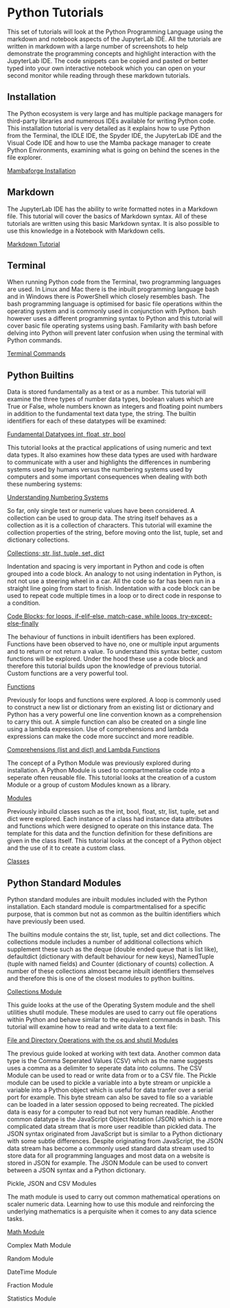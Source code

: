 # Python Tutorials

This set of tutorials will look at the Python Programming Language using the markdown and notebook aspects of the JupyterLab IDE. All the tutorials are written in markdown with a large number of screenshots to help demonstrate the programming concepts and highlight interaction with the JupyterLab IDE. The code snippets can be copied and pasted or better typed into your own interactive notebook which you can open on your second monitor while reading through these markdown tutorials.

## Installation

The Python ecosystem is very large and has multiple package managers for third-party libraries and numerous IDEs available for writing Python code. This installation tutorial is very detailed as it explains how to use Python from the Terminal, the IDLE IDE, the Spyder IDE, the JupyterLab IDE and the Visual Code IDE and how to use the Mamba package manager to create Python Environments, examining what is going on behind the scenes in the file explorer.

[Mambaforge Installation](./001_install/)

## Markdown

The JupyterLab IDE has the ability to write formatted notes in a Markdown file. This tutorial will cover the basics of Markdown syntax. All of these tutorials are written using this basic Markdown syntax. It is also possible to use this knowledge in a Notebook with Markdown cells.  

[Markdown Tutorial](./002_markdown/)

## Terminal

When running Python code from the Terminal, two programming languages are used. In Linux and Mac there is the inbuilt programming language bash and in Windows there is PowerShell which closely resembles bash. The bash programming language is optimised for basic file operations within the operating system and is commonly used in conjunction with Python. bash however uses a different programming syntax to Python and this tutorial will cover basic file operating systems using bash. Familarity with bash before delving into Python will prevent later confusion when using the terminal with Python commands.

[Terminal Commands](./003_terminal/)

## Python Builtins

Data is stored fundamentally as a text or as a number. This tutorial will examine the three types of number data types, boolean values which are True or False, whole numbers known as integers and floating point numbers in addition to the fundamental text data type, the string. The builtin identifiers for each of these datatypes will be examined:

[Fundamental Datatypes int, float, str, bool](./004_python_fundamental_datatypes/)

This tutorial looks at the practical applications of using numeric and text data types. It also examines how these data types are used with hardware to communicate with a user and highlights the differences in numbering systems used by humans versus the numbering systems used by computers and some important consequences when dealing with both these numbering systems:

[Understanding Numbering Systems](./005_numbering_systems/)

So far, only single text or numeric values have been considered. A collection can be used to group data. The string itself behaves as a collection as it is a collection of characters. This tutorial will examine the collection properties of the string, before moving onto the list, tuple, set and dictionary collections.

[Collections; str, list, tuple, set, dict](./006_collections/)

Indentation and spacing is very important in Python and code is often grouped into a code block. An analogy to not using indentation in Python, is not not use a steering wheel in a car. All the code so far has been run in a straight line going from start to finish. Indentation with a code block can be used to repeat code multiple times in a loop or to direct code in response to a condition. 

[Code Blocks; for loops, if-elif-else, match-case, while loops, try-except-else-finally](./007_code_blocks/)

The behaviour of functions in inbuilt identifiers has been explored. Functions have been observed to have no, one or multiple input arguments and to return or not return a value. To understand this syntax better, custom functions will be explored. Under the hood these use a code block and therefore this tutorial builds upon the knowledge of previous tutorial. Custom functions are a very powerful tool.

[Functions](./008_functions/)

Previously for loops and functions were explored. A loop is commonly used to construct a new list or dictionary from an existing list or dictionary and Python has a very powerful one line convention known as a comprehension to carry this out. A simple function can also be created on a single line using a lambda expression. Use of comprehensions and lambda expressions can make the code more succinct and more readible.

[Comprehensions (list and dict) and Lambda Functions](./009_comprehensions_and_lambda_expressions/)

The concept of a Python Module was previously explored during installation. A Python Module is used to compartmentalise code into a seperate often reusable file. This tutorial looks at the creation of a custom Module or a group of custom Modules known as a library. 

[Modules](./010_modules/)

Previously inbuild classes such as the int, bool, float, str, list, tuple, set and dict were explored. Each instance of a class had instance data attributes and functions which were designed to operate on this instance data. The template for this data and the function definition for these definitions are given in the class itself. This tutorial looks at the concept of a Python object and the use of it to create a custom class.

[Classes](./011_classes/)

## Python Standard Modules

Python standard modules are inbuilt modules included with the Python installation. Each standard module is compartmentalised for a specific purpose, that is common but not as common as the builtin identifiers which have previously been used.

The builtins module contains the str, list, tuple, set and dict collections. The collections module includes a number of additional collections which supplement these such as the deque (double ended queue that is list like), defaultdict (dictionary with default behaviour for new keys), NamedTuple (tuple with named fields) and Counter (dictionary of counts) collection. A number of these collections almost became inbuilt identifiers themselves and therefore this is one of the closest modules to python builtins.

[Collections Module](./012_collections/) 

This guide looks at the use of the Operating System module and the shell utilities shutil module. These modules are used to carry out file operations within Python and behave similar to the equivalent commands in bash. This tutorial will examine how to read and write data to a text file:

[File and Directory Operations with the os and shutil Modules](./013_os_module/)

The previous guide looked at working with text data. Another common data type is the Comma Seperated Values (CSV) which as the name suggests uses a comma as a delimiter to seperate data into columns. The CSV Module can be used to read or write data from or to a CSV file. The Pickle module can be used to pickle a variable into a byte stream or unpickle a variable into a Python object which is useful for data tranfer over a serial port for example. This byte stream can also be saved to file so a variable can be loaded in a later session opposed to being recreated. The pickled data is easy for a computer to read but not very human readible. Another common datatype is the JavaScript Object Notation (JSON) which is a more complicated data stream that is more user readible than pickled data. The JSON syntax originated from JavaScript but is similar to a Python dictionary with some subtle differences. Despite originating from JavaScript, the JSON data stream has become a commonly used standard data stream used to store data for all programming languages and most data on a website is stored in JSON for example. The JSON Module can be used to convert between a JSON syntax and a Python dictionary. 

Pickle, JSON and CSV Modules

The math module is used to carry out common mathematical operations on scaler numeric data. Learning how to use this module and reinforcing the underlying mathematics is a perquisite when it comes to any data science tasks.

[Math Module](./015_math/)

Complex Math Module

Random Module

DateTime Module

Fraction Module

Statistics Module


